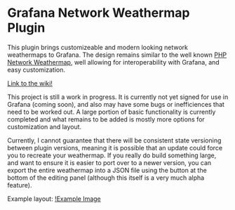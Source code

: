 # Grafana Network Weathermap Plugin

This plugin brings customizeable and modern looking network weathermaps to Grafana. The design remains similar to the well known [PHP Network Weathermap](https://www.network-weathermap.com/), well allowing for interoperability with Grafana, and easy customization.

[Link to the wiki!](https://grafana-weathermap.seth.cx/)

This project is still a work in progress. It is currently not yet signed for use in Grafana (coming soon), and also may have some bugs or inefficiences that need to be worked out. A large portion of basic functionality is currently completed and what remains to be added is mostly more options for customization and layout.

Currently, I cannot guarantee that there will be consistent state versioning between plugin versions, meaning it is possible that an update could force you to recreate your weathermap. If you really do build something large, and want to ensure it is easier to port over to a newer version, you can export the entire weathermap into a JSON file using the button at the bottom of the editing panel (although this itself is a very much alpha feature).

Example layout:
[!Example Image](https://github.com/knightss27/grafana-network-weathermap/blob/main/src/img/general-example.png)